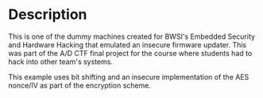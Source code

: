 # Description

This is one of the dummy machines created for BWSI's Embedded Security and Hardware Hacking that emulated an insecure firmware updater. This was part of the A/D CTF final project for the course where students had to hack into other team's systems.

This example uses bit shifting and an insecure implementation of the AES nonce/IV as part of the encryption scheme.
